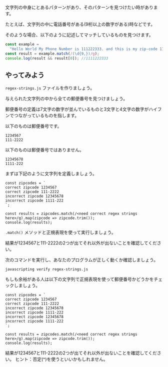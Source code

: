 文字列の中身にとあるパターンがあり、そのパターンを見つけたい時があります。

たとえば、文字列の中に電話番号がある(9桁以上の数字がある)時などです。

そのような場合、以下のように記述してマッチしているものを見つけます。

```js
const example =
  "Hello World My Phone Number is 111222333. and this is my zip-code 1112222";
const result = example.match(/(\d{9,})/g);
console.log(result && result[0]); //1111222333
```

## やってみよう

`regex-strings.js` ファイルを作りましょう。

与えられた文字列の中から全ての郵便番号を見つけましょう。

郵便番号の定義は7文字の数字が並んでいるものと3文字と4文字の数字がハイフンでつながっているものを指します。

以下のものは郵便番号です。

```
1234567
111-2222
```

以下のものは郵便番号ではありません。

```
12345678
1111-222
```

まずは下記のように文字列を定義しましょう。

```
const zipcodes = `
correct zipcode 1234567
correct zipcode 111-2222
incorrect zipcode 12345678
incorrect zipcode 1111-222
`;

const results = zipcodes.match(/<need correct regex strings here>/g).map(zipcode => zipcode.trim());
console.log(results);
```

`.match()` メソッドと正規表現を使って実行しましょう。

結果が1234567と111-2222の2つが出てそれ以外が出ないことを確認してください。

次のコマンドを実行し、あなたのプログラムが正しく動くか確認しましょう。

`javascripting verify regex-strings.js`

もしも余裕がある人は以下の文字列で正規表現を使って郵便番号かどうかをチェックしましょう。

```
const zipcodes = `
correct zipcode 1234567
correct zipcode 111-2222
incorrect zipcode 12345678
incorrect zipcode 1111-222
incorrect zipcode 12345678
incorrect zipcode 1111-222
`;

const results = zipcodes.match(/<need correct regex strings here>/g).map(zipcode => zipcode.trim());
console.log(results);
```

結果が1234567と111-2222の2つが出てそれ以外が出ないことを確認してください。
ヒント：否定(^)を使うといいかもしれません。
